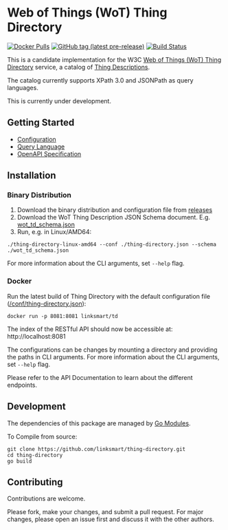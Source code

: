 # Web of Things (WoT) Thing Directory
[![Docker Pulls](https://img.shields.io/docker/pulls/linksmart/td.svg)](https://hub.docker.com/r/linksmart/td/tags)
[![GitHub tag (latest pre-release)](https://img.shields.io/github/tag-pre/linksmart/thing-directory.svg?label=pre-release)](https://github.com/linksmart/thing-directory/tags)
[![Build Status](https://travis-ci.com/linksmart/thing-directory.svg?branch=master)](https://travis-ci.com/linksmart/thing-directory)
  
This is a candidate implementation for the W3C [Web of Things (WoT) Thing Directory](https://www.w3.org/TR/wot-architecture/#dfn-thing-directory) service, a catalog of [Thing Descriptions](https://www.w3.org/TR/wot-thing-description/).

The catalog currently supports XPath 3.0 and JSONPath as query languages.

This is currently under development.

## Getting Started
* [Configuration](https://github.com/linksmart/thing-directory/wiki/Configuration)
* [Query Language](https://github.com/linksmart/thing-directory/wiki/Query-Language)
* [OpenAPI Specification](https://linksmart.eu/swagger-ui/dist/?url=https://raw.githubusercontent.com/linksmart/thing-directory/master/apidoc/openapi-spec.yml)

## Installation
### Binary Distribution
1. Download the binary distribution and configuration file from [releases](https://github.com/linksmart/thing-directory/releases)
2. Download the WoT Thing Description JSON Schema document. E.g. [wot_td_schema.json](https://raw.githubusercontent.com/linksmart/thing-directory/master/wot/wot_td_schema.json)
3. Run, e.g. in Linux/AMD64:
```
./thing-directory-linux-amd64 --conf ./thing-directory.json --schema ./wot_td_schema.json
```
For more information about the CLI arguments, set `--help` flag.

### Docker
Run the latest build of Thing Directory with the default configuration file ([/conf/thing-directory.json](https://github.com/linksmart/thing-directory/blob/master/sample_conf/thing-directory.json)):
```
docker run -p 8081:8081 linksmart/td
```
The index of the RESTful API should now be accessible at: http://localhost:8081

The configurations can be changes by mounting a directory and providing the paths in CLI arguments. For more information about the CLI arguments, set `--help` flag.

Please refer to the API Documentation to learn about the different endpoints.

## Development
The dependencies of this package are managed by [Go Modules](https://github.com/golang/go/wiki/Modules).

To Compile from source:
```
git clone https://github.com/linksmart/thing-directory.git
cd thing-directory
go build
```

## Contributing
Contributions are welcome. 

Please fork, make your changes, and submit a pull request. For major changes, please open an issue first and discuss it with the other authors.
